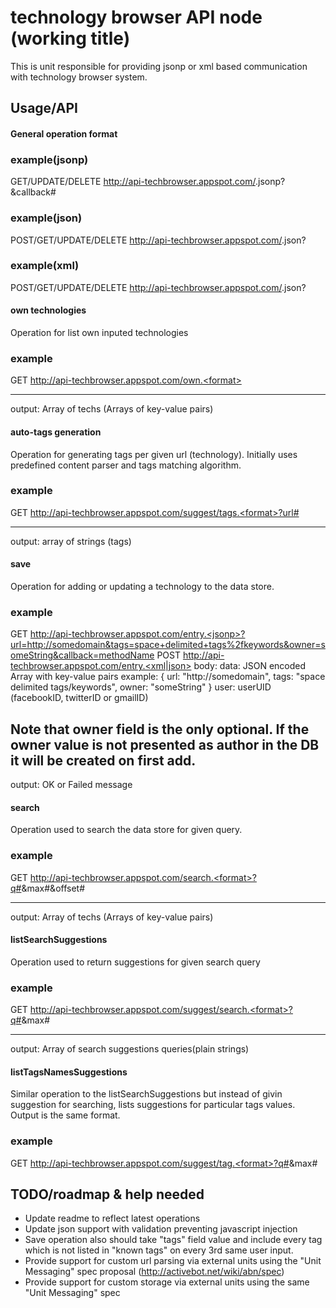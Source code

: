 # technology browser API node (working title) #
This is unit responsible for providing jsonp or xml based communication with technology browser system.

## Usage/API ##

#### General operation format #####
### example(jsonp) ###
 GET/UPDATE/DELETE http://api-techbrowser.appspot.com/<restURI>.jsonp?<arguments>&callback#<callback>
### example(json) ###
  POST/GET/UPDATE/DELETE http://api-techbrowser.appspot.com/<restURI>.json?<arguments>
### example(xml) ###
  POST/GET/UPDATE/DELETE http://api-techbrowser.appspot.com/<restURI>.json?<arguments>
  
  
#### own technologies ####
Operation for list own inputed technologies
### example ###
  GET http://api-techbrowser.appspot.com/own.<format>

-----

  output: Array of techs (Arrays of key-value pairs)

#### auto-tags generation ####
Operation for generating tags per given url (technology). Initially uses predefined content parser and tags matching algorithm.
### example ###
  GET http://api-techbrowser.appspot.com/suggest/tags.<format>?url#<url>

-----

  output: array of strings (tags)

#### save ####
Operation for adding or updating a technology to the data store.

### example ###
  GET http://api-techbrowser.appspot.com/entry.<jsonp>?url=http://somedomain&tags=space+delimited+tags%2fkeywords&owner=someString&callback=methodName
  POST http://api-techbrowser.appspot.com/entry.<xml|json>
  body: 
    data: JSON encoded Array with key-value pairs
      example:
      {
         url: "http://somedomain",
         tags: "space delimited tags/keywords",
		 owner: "someString"
      }
    user: userUID (facebookID, twitterID or gmailID)

  
  Note that owner field is the only optional. If the owner value is not presented as author in the DB it will be created on first add. 
-----

  output: OK or Failed message

#### search ####
Operation used to search the data store for given query.
### example ###
  GET http://api-techbrowser.appspot.com/search.<format>?q#<query>&max#<number>&offset#<number>

-----

  output: Array of techs (Arrays of key-value pairs)
  

#### listSearchSuggestions ####
Operation used to return suggestions for given search query
### example ##
  GET http://api-techbrowser.appspot.com/suggest/search.<format>?q#<query>&max#<number>

-----

  output: Array of search suggestions queries(plain strings)

#### listTagsNamesSuggestions ####
Similar operation to the listSearchSuggestions but instead of givin suggestion for searching, lists suggestions for particular tags values. Output is the same format.

### example ###
  GET http://api-techbrowser.appspot.com/suggest/tag.<format>?q#<query>&max#<number>


## TODO/roadmap & help needed ##
* Update readme to reflect latest operations
* Update json support with validation preventing javascript injection
* Save operation also should take "tags" field value and include every tag which is not listed in "known tags" on every 3rd same user input.
* Provide support for custom url parsing via external units using the "Unit Messaging" spec proposal (http://activebot.net/wiki/abn/spec)
* Provide support for custom storage via external units using the same "Unit Messaging" spec
